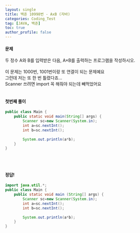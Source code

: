 ```yaml
---
layout: single
title: 백준 10998번 - AxB (자바)
categories: Coding_Test
tag: [JAVA, 백준]
toc: true
author_profile: false
---
```


#### 문제
두 정수 A와 B를 입력받은 다음, A×B를 출력하는 프로그램을 작성하시오.
<br/><br/>
이 문제는 1000번, 1001번이랑 또 연결이 되는 문제예요<br/>
그런데 저는 또 한 번 틀렸다죠...<br/>
Scanner 쓰려면 import 꼭 해줘야 되는데 빼먹었어요
<br/><br/>

#### 첫번째 풀이
```java
public class Main {
    public static void main(String[] args) {
        Scanner sc=new Scanner(System.in);
        int a=sc.nextInt();
        int b=sc.nextInt();
        
        System.out.println(a*b);
    }
}
```
<br/><br/>

#### 정답!
```java
import java.util.*;
public class Main {
    public static void main (String[] args) {
        Scanner sc=new Scanner(System.in);
        int a=sc.nextInt();
        int b=sc.nextInt();
        
        System.out.println(a*b);
    }
}
```